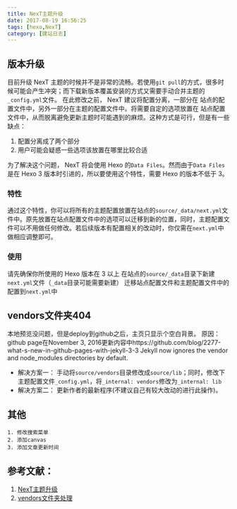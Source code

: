 ```yaml
---
title: NexT主题升级
date: 2017-08-19 16:56:25
tags: [hexo,NexT]
category: [建站日志]
---
```


## 版本升级
目前升级 NexT 主题的时候并不是非常的流畅。若使用`git pull`的方式，很多时候可能会产生冲突；而下载新版本覆盖安装的方式又需要手动合并主题的`_config.yml`文件。
在此修改之前， NexT 建议将配置分离，一部分在 站点的配置文件中，另外一部分在主题的配置文件中。将需要自定的选项放置在 站点配置文件中，从而脱离避免更新主题时可能遇到的麻烦。这种方式是可行，但是有一些缺点：
1. 配置分离成了两个部分
2. 用户可能会疑惑一些选项该放置在哪里比较合适

为了解决这个问题， NexT 将会使用 Hexo 的`Data Files`。然而由于`Data Files`是在 Hexo 3 版本时引进的，所以要使用这个特性，需要 Hexo 的版本不低于 3。
<!--more-->
### 特性
通过这个特性，你可以将所有的主题配置放置在站点的`source/_data/next.yml`文件中。原先放置在站点配置文件中的选项可以迁移到新的位置，同时，主题配置文件可以不用做任何修改。若后续版本有配置相关的改动时，你仅需在`next.yml`中做相应调整即可。
### 使用
请先确保你所使用的 Hexo 版本在 3 以上
在站点的`source/_data`目录下新建`next.yml`文件（`_data`目录可能需要新建）
迁移站点配置文件和主题配置文件中的配置到`next.yml`中
## vendors文件夹404
本地预览没问题，但是deploy到github之后，主页只显示个空白背景。
原因：github page在November 3, 2016更新内容中https://github.com/blog/2277-what-s-new-in-github-pages-with-jekyll-3-3
Jekyll now ignores the vendor and node_modules directories by default.
- 解决方案一：
    手动将`source/vendors`目录修改成`source/lib`；同时，修改下主题配置文件`_config.yml`，将`_internal: vendors`修改为`_internal: lib`
- 解决方案二：
    更新作者的最新程序(不建议自己有较大改动的进行此操作)。

## 其他
    1. 修改搜索菜单
    2. 添加canvas
    3. 添加文章更新时间

## 参考文献：
1. [NexT主题升级](https://github.com/iissnan/hexo-theme-next/issues/328)
2. [vendors文件夹处理](https://github.com/iissnan/hexo-theme-next/issues/1214)